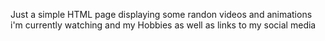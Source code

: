 Just a simple HTML page displaying some randon videos and animations i'm currently watching and my Hobbies as well as links to my social media 
